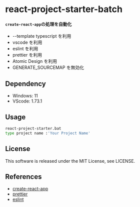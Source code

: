 # react-project-starter-batch

#### `create-react-app`の処理を自動化

- --template typescript を利用
- vscode を利用
- eslint を利用
- prettier を利用
- Atomic Design を利用
- GENERATE_SOURCEMAP を無効化

## Dependency

- Windows: 11
- VScode: 1.73.1

## Usage

```bash
react-project-starter.bat
type project name :'Your Project Name'
```

## License

This software is released under the MIT License, see LICENSE.

## References

- [create-react-app](https://github.com/facebook/create-react-app/blob/main/packages/cra-template/template/README.md)
- [prettier](https://prettier.io/)
- [eslint](https://eslint.org/)
